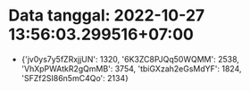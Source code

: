 # Data tanggal: 2022-10-27 13:56:03.299516+07:00

* {'jv0ys7y5fZRxjjUN': 1320, '6K3ZC8PJQq50WQMM': 2538, 'VhXpPWAtkR2gQmMB': 3754, 'tbiGXzah2eGsMdYF': 1824, 'SFZf2SI86n5mC4Qo': 2134}
